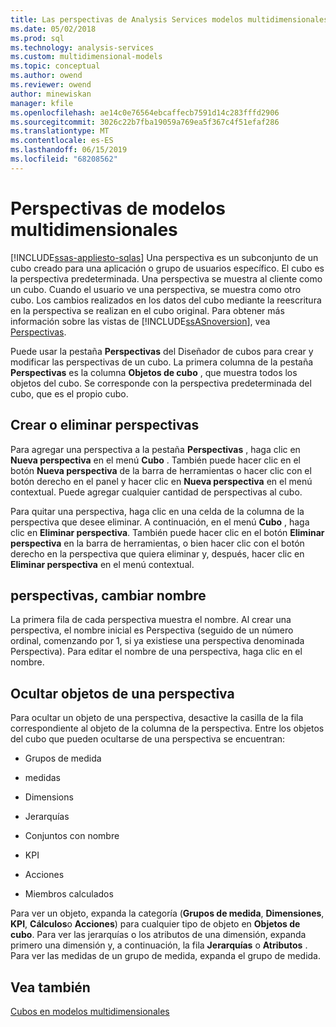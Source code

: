 ```yaml
---
title: Las perspectivas de Analysis Services modelos multidimensionales | Microsoft Docs
ms.date: 05/02/2018
ms.prod: sql
ms.technology: analysis-services
ms.custom: multidimensional-models
ms.topic: conceptual
ms.author: owend
ms.reviewer: owend
author: minewiskan
manager: kfile
ms.openlocfilehash: ae14c0e76564ebcaffecb7591d14c283fffd2906
ms.sourcegitcommit: 3026c22b7fba19059a769ea5f367c4f51efaf286
ms.translationtype: MT
ms.contentlocale: es-ES
ms.lasthandoff: 06/15/2019
ms.locfileid: "68208562"
---
```

# <a name="perspectives-in-multidimensional-models"></a>Perspectivas de modelos multidimensionales
[!INCLUDE[ssas-appliesto-sqlas](../../includes/ssas-appliesto-sqlas.md)]
  Una perspectiva es un subconjunto de un cubo creado para una aplicación o grupo de usuarios específico. El cubo es la perspectiva predeterminada. Una perspectiva se muestra al cliente como un cubo. Cuando el usuario ve una perspectiva, se muestra como otro cubo. Los cambios realizados en los datos del cubo mediante la reescritura en la perspectiva se realizan en el cubo original. Para obtener más información sobre las vistas de [!INCLUDE[ssASnoversion](../../includes/ssasnoversion-md.md)], vea [Perspectivas](../../analysis-services/multidimensional-models-olap-logical-cube-objects/perspectives.md).  
  
 Puede usar la pestaña **Perspectivas** del Diseñador de cubos para crear y modificar las perspectivas de un cubo. La primera columna de la pestaña **Perspectivas** es la columna **Objetos de cubo** , que muestra todos los objetos del cubo. Se corresponde con la perspectiva predeterminada del cubo, que es el propio cubo.  
  
## <a name="creating-or-deleting-perspectives"></a>Crear o eliminar perspectivas  
 Para agregar una perspectiva a la pestaña **Perspectivas** , haga clic en **Nueva perspectiva** en el menú **Cubo** . También puede hacer clic en el botón **Nueva perspectiva** de la barra de herramientas o hacer clic con el botón derecho en el panel y hacer clic en **Nueva perspectiva** en el menú contextual. Puede agregar cualquier cantidad de perspectivas al cubo.  
  
 Para quitar una perspectiva, haga clic en una celda de la columna de la perspectiva que desee eliminar. A continuación, en el menú **Cubo** , haga clic en **Eliminar perspectiva**. También puede hacer clic en el botón **Eliminar perspectiva** en la barra de herramientas, o bien hacer clic con el botón derecho en la perspectiva que quiera eliminar y, después, hacer clic en **Eliminar perspectiva** en el menú contextual.  
  
## <a name="renaming-perspectives"></a>perspectivas, cambiar nombre  
 La primera fila de cada perspectiva muestra el nombre. Al crear una perspectiva, el nombre inicial es Perspectiva (seguido de un número ordinal, comenzando por 1, si ya existiese una perspectiva denominada Perspectiva). Para editar el nombre de una perspectiva, haga clic en el nombre.  
  
## <a name="hiding-objects-from-a-perspective"></a>Ocultar objetos de una perspectiva  
 Para ocultar un objeto de una perspectiva, desactive la casilla de la fila correspondiente al objeto de la columna de la perspectiva. Entre los objetos del cubo que pueden ocultarse de una perspectiva se encuentran:  
  
-   Grupos de medida  
  
-   medidas  
  
-   Dimensions  
  
-   Jerarquías  
  
-   Conjuntos con nombre  
  
-   KPI  
  
-   Acciones  
  
-   Miembros calculados  
  
 Para ver un objeto, expanda la categoría (**Grupos de medida**, **Dimensiones**, **KPI**, **Cálculos**o **Acciones**) para cualquier tipo de objeto en **Objetos de cubo**. Para ver las jerarquías o los atributos de una dimensión, expanda primero una dimensión y, a continuación, la fila **Jerarquías** o **Atributos** . Para ver las medidas de un grupo de medida, expanda el grupo de medida.  
  
## <a name="see-also"></a>Vea también  
 [Cubos en modelos multidimensionales](../../analysis-services/multidimensional-models/cubes-in-multidimensional-models.md)  
  
  
